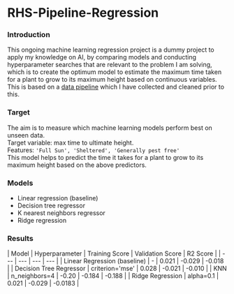 # RHS-Pipeline-Regression
### Introduction
This ongoing machine learning regression project is a dummy project to apply my knowledge on AI, by comparing models and conducting hyperparameter searches that are relevant to the problem I am solving, which is to create the optimum model to estimate the maximum time taken for a plant to grow to its maximum height based on continuous variables.
<br>
This is based on a [data pipeline](https://github.com/akikoogawa7/RHS-Data-Pipeline) which I have collected and cleaned prior to this.

### Target
The aim is to measure which machine learning models perform best on unseen data. 
<br>
Target variable: max time to ultimate height.
<br>
Features: `'Full Sun', 'Sheltered', 'Generally pest free'`
<br>
This model helps to predict the time it takes for a plant to grow to its maximum height based on the above predictors.
<br>

### Models
- Linear regression (baseline)
- Decision tree regressor
- K nearest neighbors regressor
- Ridge regression

### Results
| Model | Hyperparameter | Training Score | Validation Score | R2 Score |
| --- | --- | --- | --- |
| Linear Regression (baseline) | - |  0.021 | -0.029 | -0.018 |
| Decision Tree Regressor | criterion='mse' | 0.028 | -0.021 | -0.010 |
| KNN | n_neighbors=4 | -0.20 | -0.184 | -0.188 |
| Ridge Regression | alpha=0.1 | 0.021 | -0.029 | -0.0183 |
